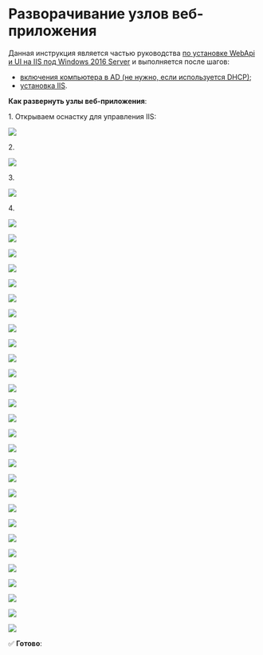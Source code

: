 # Разворачивание узлов веб-приложения

Данная инструкция является частью руководства [по установке WebApi и UI на IIS под Windows 2016 Server](https://github.com/PrimoRPA/Docs.Rus/blob/139-%D0%B4%D0%BE%D0%B1%D0%B0%D0%B2%D0%B8%D1%82%D1%8C-%D0%B4%D0%BE%D0%BA%D1%83%D0%BC%D0%B5%D0%BD%D1%82%D1%8B-%D0%B0%D0%B4%D0%BC%D0%B8%D0%BD%D0%B0-%D0%B2-%D1%80%D0%B0%D0%B7%D0%B4%D0%B5%D0%BB-%D0%BE%D1%80%D0%BA%D0%B5%D1%81%D1%82%D1%80%D0%B0%D1%82%D0%BE%D1%80%D0%B0/orchestrator/admin/Windows/webapi/install-webapi-introduction.md) и выполняется после шагов:
* [включения компьютера в AD (не нужно, если используется DHCP)](https://github.com/PrimoRPA/Docs.Rus/blob/139-%D0%B4%D0%BE%D0%B1%D0%B0%D0%B2%D0%B8%D1%82%D1%8C-%D0%B4%D0%BE%D0%BA%D1%83%D0%BC%D0%B5%D0%BD%D1%82%D1%8B-%D0%B0%D0%B4%D0%BC%D0%B8%D0%BD%D0%B0-%D0%B2-%D1%80%D0%B0%D0%B7%D0%B4%D0%B5%D0%BB-%D0%BE%D1%80%D0%BA%D0%B5%D1%81%D1%82%D1%80%D0%B0%D1%82%D0%BE%D1%80%D0%B0/orchestrator/admin/Windows/webapi/install-webapi-introduction.md#%D0%B2%D0%BA%D0%BB%D1%8E%D1%87%D0%B5%D0%BD%D0%B8%D0%B5-%D0%BA%D0%BE%D0%BC%D0%BF%D1%8C%D1%8E%D1%82%D0%B5%D1%80%D0%B0-%D0%B2-ad);
* [установка IIS](https://github.com/PrimoRPA/Docs.Rus/edit/139-%D0%B4%D0%BE%D0%B1%D0%B0%D0%B2%D0%B8%D1%82%D1%8C-%D0%B4%D0%BE%D0%BA%D1%83%D0%BC%D0%B5%D0%BD%D1%82%D1%8B-%D0%B0%D0%B4%D0%BC%D0%B8%D0%BD%D0%B0-%D0%B2-%D1%80%D0%B0%D0%B7%D0%B4%D0%B5%D0%BB-%D0%BE%D1%80%D0%BA%D0%B5%D1%81%D1%82%D1%80%D0%B0%D1%82%D0%BE%D1%80%D0%B0/orchestrator/admin/Windows/webapi/webapi-install-iis.md).

**Как развернуть узлы веб-приложения**:

1\. Открываем оснастку для управления IIS:

![](<../../../../.gitbook/assets/>)

2\.

![](<../../../../.gitbook/assets/>)

3\.

![](<../../../../.gitbook/assets/>)

4\.

![](<../../../../.gitbook/assets/>)

![](<../../../../.gitbook/assets/>)

![](<../../../../.gitbook/assets/>)

![](<../../../../.gitbook/assets/>)

![](<../../../../.gitbook/assets/>)

![](<../../../../.gitbook/assets/>)

![](<../../../../.gitbook/assets/>)

![](<../../../../.gitbook/assets/>)

![](<../../../../.gitbook/assets/>)

![](<../../../../.gitbook/assets/>)

![](<../../../../.gitbook/assets/>)

![](<../../../../.gitbook/assets/>)

![](<../../../../.gitbook/assets/>)

![](<../../../../.gitbook/assets/>)

![](<../../../../.gitbook/assets/>)

![](<../../../../.gitbook/assets/>)

![](<../../../../.gitbook/assets/>)

![](<../../../../.gitbook/assets/>)

![](<../../../../.gitbook/assets/>)

![](<../../../../.gitbook/assets/>)

![](<../../../../.gitbook/assets/>)

![](<../../../../.gitbook/assets/>)

![](<../../../../.gitbook/assets/>)

![](<../../../../.gitbook/assets/>)

![](<../../../../.gitbook/assets/>)

![](<../../../../.gitbook/assets/>)

![](<../../../../.gitbook/assets/>)

![](<../../../../.gitbook/assets/>)

:white_check_mark: **Готово**:
